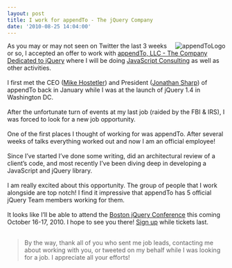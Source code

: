 ```yaml
---
layout: post
title: I work for appendTo - The jQuery Company
date: '2010-08-25 14:04:00'
---
```


<a href="http://appendto.com/"><img align="right" alt="appendToLogo" border="0" src="http://appendto.com/sites/all/themes/appendto/images/appendTo-logo.png" title="appendToLogo"></a>As you may or may not seen on Twitter the last 3 weeks or so, I accepted an offer to work with <a href="http://appendto.com/" target="_blank">appendTo, LLC - The Company Dedicated to jQuery</a> where I will be doing <a href="http://appendto.com/services/javascript-consulting" target="_blank">JavaScript Consulting</a> as well as other activities.<br><br>I first met the CEO (<a href="http://twitter.com/mikehostetler" target="_blank">Mike Hostetler</a>) and President (<a href="http://twitter.com/jdsharp" target="_blank">Jonathan Sharp</a>) of appendTo back in January while I was at the launch of jQuery 1.4 in Washington DC.<br><br>After the unfortunate turn of events at my last job (raided by the FBI & IRS), I was forced to look for a new job opportunity.<br><br>One of the first places I thought of working for was appendTo. After several weeks of talks everything worked out and now I am an official employee!<br><br>Since I’ve started I’ve done some writing, did an architectural review of a client’s code, and most recently I’ve been diving deep in developing a JavaScript and jQuery library. <br><br>I am really excited about this opportunity. The group of people that I work alongside are top notch! I find it impressive that appendTo has 5 official jQuery Team members working for them.<br><br>It looks like I’ll be able to attend the <a href="http://blog.jquery.com/2010/08/24/jquery-conference-2010-boston-announcement/" target="_blank">Boston jQuery Conference</a> this coming October 16-17, 2010. I hope to see you there! <a href="http://blog.jquery.com/2010/08/24/jquery-conference-2010-boston-announcement/" target="_blank">Sign up</a> while tickets last.<br><br><blockquote>By the way, thank all of you who sent me job leads, contacting me about working with you, or tweeted on my behalf while I was looking for a job. I appreciate all your efforts!</blockquote>